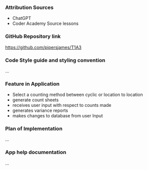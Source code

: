 ### Attribution Sources

* ChatGPT
* Coder Academy Source lessons

### GitHub Repository link

https://github.com/pipersjames/T1A3

### Code Style guide and styling convention

...

### Feature in Application

* Select a counting method between cyclic or location to location
* generate count sheets
* receives user input with respect to counts made
* generates variance reports
* makes changes to database from user Input


### Plan of Implementation

...

### App help documentation

...

